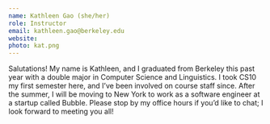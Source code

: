 ```yaml
---
name: Kathleen Gao (she/her)
role: Instructor
email: kathleen.gao@berkeley.edu
website:
photo: kat.png
---
```

Salutations! My name is Kathleen, and I graduated from Berkeley this past year with a double major in Computer Science and Linguistics. I took CS10 my first semester here, and I’ve been involved on course staff since. After the summer, I will be moving to New York to work as a software engineer at a startup called Bubble. Please stop by my office hours if you’d like to chat; I look forward to meeting you all!
